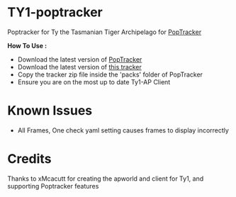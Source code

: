 # TY1-poptracker
Poptracker for Ty the Tasmanian Tiger Archipelago for [PopTracker](https://github.com/black-sliver/PopTracker)

**How To Use :**
- Download the latest version of [PopTracker](https://github.com/black-sliver/PopTracker/releases)
- Download the latest version of [this tracker](https://github.com/FyreDay/Ty1-Poptracker/releases/latest)
- Copy the tracker zip file inside the 'packs' folder of PopTracker
- Ensure you are on the most up to date Ty1-AP Client

# Known Issues
- All Frames, One check yaml setting causes frames to display incorrectly

# Credits
Thanks to xMcacutt for creating the apworld and client for Ty1, and supporting Poptracker features